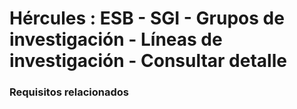 # Hércules : ESB \- SGI \- Grupos de investigación \- Líneas de investigación \- Consultar detalle



### Requisitos relacionados






